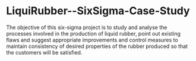 # LiquiRubber--SixSigma-Case-Study
The objective of this six-sigma project is to study and analyse the processes involved in the production of liquid rubber, point out existing flaws and suggest appropriate improvements and control measures to maintain consistency of desired properties of the rubber produced so that the customers will be satisfied.
